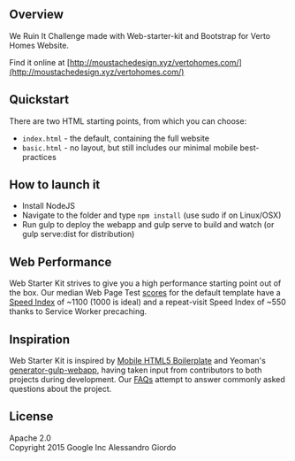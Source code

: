 ## Overview

We Ruin It Challenge made with Web-starter-kit and Bootstrap for Verto Homes Website.

Find it online at [http://moustachedesign.xyz/vertohomes.com/](http://moustachedesign.xyz/vertohomes.com/)

## Quickstart

There are two HTML starting points, from which you can choose:

- `index.html` - the default, containing the full website
- `basic.html` - no layout, but still includes our minimal mobile best-practices

## How to launch it
- Install NodeJS
- Navigate to the folder and type `npm install` (use sudo if on Linux/OSX)
- Run gulp to deploy the webapp and gulp serve to build and watch (or gulp serve:dist for distribution)

## Web Performance

Web Starter Kit strives to give you a high performance starting point out of the box. Our median Web Page Test [scores](http://www.webpagetest.org/result/151201_VW_XYC/) for the default template have a [Speed Index](https://sites.google.com/a/webpagetest.org/docs/using-webpagetest/metrics/speed-index) of ~1100 (1000 is ideal) and a repeat-visit Speed Index of ~550 thanks to Service Worker precaching. 

## Inspiration

Web Starter Kit is inspired by [Mobile HTML5 Boilerplate](https://html5boilerplate.com/mobile/) and Yeoman's [generator-gulp-webapp](https://github.com/yeoman/generator-webapp), having taken input from contributors to both projects during development. Our [FAQs](https://github.com/google/web-starter-kit/wiki/FAQ) attempt to answer commonly asked questions about the project.

## License

Apache 2.0  
Copyright 2015 Google Inc
Alessandro Giordo
